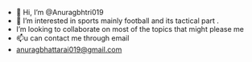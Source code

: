 - 👋 Hi, I’m @Anuragbhtri019
- 👀 I’m interested in sports mainly football and its tactical part .
-  I’m looking to collaborate on  most of the topics that might please me 
- 📫u can contact me through email
- anuragbhattarai019@gmail.com

<!---
Anuragbhtri019/Anuragbhtri019 is a ✨ special ✨ repository because its `README.md` (this file) appears on your GitHub profile.
You can click the Preview link to take a look at your changes.
--->
